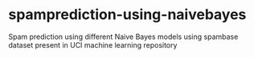 # spamprediction-using-naivebayes
Spam prediction using different Naive Bayes models using spambase dataset present in UCI machine learning repository
